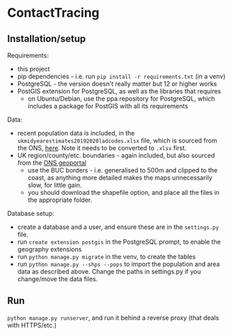 # ContactTracing

## Installation/setup

Requirements:
- this project
- pip dependencies - i.e. run `pip install -r requirements.txt` (in a venv)
- PostgreSQL - the version doesn't really matter but 12 or higher works
- PostGIS extension for PostgreSQL, as well as the libraries that requires
    - on Ubuntu/Debian, use the ppa repository for PostgreSQL, which includes a package for PostGIS with all its requirements


Data:
- recent population data is included, in the `ukmidyearestimates20192020ladcodes.xlsx` file, which is sourced from the ONS, [here](https://www.ons.gov.uk/peoplepopulationandcommunity/populationandmigration/populationestimates/datasets/populationestimatesforukenglandandwalesscotlandandnorthernireland). Note it needs to be converted to `.xlsx` first.
- UK region/county/etc. boundaries - again included, but also sourced from the [ONS geoportal](https://geoportal.statistics.gov.uk/search?collection=Dataset&sort=name&tags=all(BDY_ADM))
    - use the BUC borders - i.e. generalised to 500m and clipped to the coast, as anything more detailed makes the maps unnecessarily slow, for little gain.
    - you should download the shapefile option, and place all the files in the appropriate folder.

Database setup:
- create a database and a user, and ensure these are in the `settings.py` file.
- run `create extension postgis` in the PostgreSQL prompt, to enable the geography extensions
- run `python manage.py migrate` in the venv, to create the tables
- run `python manage.py --shps --pops` to import the population and area data as described above. Change the paths in settings.py if you change/move the data files.

## Run
`python manage.py runserver`, and run it behind a reverse proxy (that deals with HTTPS/etc.)